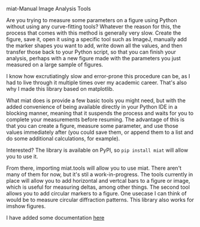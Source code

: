 miat-Manual Image Analysis Tools


Are you trying to measure some parameters on a figure using Python without using any curve-fitting tools? Whatever the reason for this, the process that comes with this method is generally very slow. Create the figure, save it, open it using a specific tool such as ImageJ, manually add the marker shapes you want to add, write down all the values, and then transfer those back to your Python script, so that you can finish your analysis, perhaps with a new figure made with the parameters you just measured on a large sample of figures.



I know how excrutiatingly slow and error-prone this procedure can be, as I had to live through it multiple times over my academic career. That's also why I made this library based on matplotlib.


What miat does is provide a few basic tools you might need, but with the added convenience of being available directly in your Python IDE in a blocking manner, meaning that it suspends the process and waits for you to complete your measurements before resuming. The advantage of this is that you can create a figure, measure some parameter, and use those values immediately after (you could save them, or append them to a list and do some additional calculations, for example).


Interested? The library is available on PyPI, so `pip install miat` will allow you to use it.


From there, importing miat.tools will allow you to use miat. There aren't many of them for now, but it's stil a work-in-progress. The tools currently in place will allow you to add horizontal and vertcal bars to a figure or image, which is useful for measuring deltas, among other things. The second tool allows you to add circular markers to a figure. One usecase I can think of would be to measure circular diffraction patterns. This library also works for imshow figures.


I have added some documentation [here](https://github.com/CephalonAhmes/miat/tree/main/documentation)
